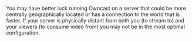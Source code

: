 You may have better luck running Owncast on a server that could be more centrally geographically located or has a connection to the world that is faster. If your server is physically distant from both you (to stream to) and your viewers (to consume video from) you may not be in the most optimal configuration.
